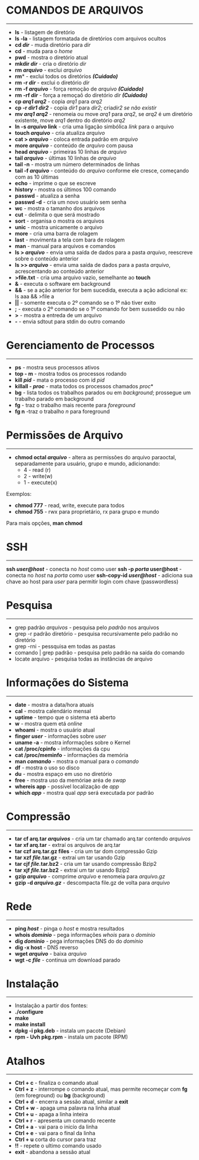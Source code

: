 # COMANDOS DE ARQUIVOS
___

- **ls** - listagem de diretório
- **ls -la**  - listagem formatada   de diretórios com arquivos ocultos
- **cd *dir*** - muda diretório para *dir*
- **cd** - muda para o *home*
- **pwd** - mostra o diretório atual
- **mkdir *dir*** - cria o diretório *dir*
- **rm *arquivo*** - exclui *arquivo*
- **rm*** - exclui todos os diretórios ***(Cuidado)***
- **rm -r *dir*** - exclui o diretório *dir*
- **rm -f *arquivo*** - força remoção de *arquivo* ***(Cuidado)***
- **rm -rf *dir*** - força a remoçaõ do diretório *dir* ***(Cuidado)***
- **cp *arq1 arq2*** - copia *arq1* para *arq2*
- **cp -r *dir1 dir2*** - copia *dir1* para *dir2*; cria*dir2 se não existir*
- **mv *arq1 arq2*** - renomeia ou move *arq1* para *arq2*, se *arq2* é um diretório existente, move *arq1* dentro do diretório *arq2*
- **ln -s *arquivo* link** - cria uma ligação simbólica *link* para o arquivo
- **touch *arquivo*** - cria atualiza *arquivo*
- **cat > *arquivo*** - coloca entrada padrão em *arquivo*
- **more *arquivo*** - conteúdo de *arquivo* com pausa
- **head *arquivo*** - primeiras 10 linhas de *arquivo*
- **tail *arquivo*** - últimas 10 linhas de *arquivo*
- **tail -n** - mostra um número determinados de linhas
- **tail -f *arquivo*** - conteúdo do *arquivo* conforme ele cresce, começando com as 10 últimas
- **echo** - imprime o que se escreve
- **history** - mostra os últimos 100 comando 
- **passwd** - atualiza a senha
- **passwd -d** - cria um novo usuário sem senha
- **wc** - mostra o tamanho dos arquivos
- **cut** - delimita o que será mostrado
- **sort** - organisa o mostra os arquivos
- **unic** - mostra unicamente o arquivo
- **more** - cria uma barra de rolagem
- **last** - movimenta a tela com bara de rolagem
- **man** - manual para arquivos e comandos
- **ls > *arquivo*** - envia uma saída de dados para a pasta *arquivo*, reescreve sobre o conteúdo anterior
- **ls >> *arquivo*** - envia uma saída de dados para a pasta *arquivo*, acrescentando ao conteúdo anterior
- **>file.txt** - cria uma arquivo vazio, semelhante ao **touch**
- **&** - executa o software em background
- **&&** - se a ação anterior for bem sucedida, executa a ação adicional
    ex: ls aaa && >file a
- **||** - somente executa o 2º comando se o 1º não tiver exito
- **;** - executa o 2º comando se o 1º comando for bem sussedido ou não
- **>** - mostra a entreda de um arquivo
- **-** - envia sdtout para stdin do outro comando

# Gerenciamento de Processos
___

- **ps** - mostra seus processos  ativos
- **top - m** - mostra todos os processos rodando
- **kill *pid*** - mata o processo com id *pid*
- **killall - *proc*** - mata todos os processos chamados *proc**
- **bg** - lista todos os trabalhos parados ou em *background*; prossegue um trabalho parado em background
- **fg** - traz o trabalho mais recente para *foreground*
- **fg n** -traz o trabalho *n* para foreground 


# Permissões de Arquivo
___

- **chmod octal *arquivo*** - altera as permissões do arquivo paraoctal, separadamente para usuário, grupo e mundo, adicionando:
    - 4 - read (r)
    - 2 - write(w)
    - 1 - execute(x)

Exemplos:
- **chmod 777** - read, write, execute para todos
- **chmod 755** - rwx para proprietário, rx para grupo e mundo

Para mais opções, **man chmod**

# SSH
___

**ssh *user@host*** - conecta no *host* como user
**ssh -p *porta* user@host** - conecta no *host* na *porta* como user
**ssh-copy-id *user@host*** - adiciona sua chave ao host para *user* para permitir login com chave (passwordless)


# Pesquisa
___

- grep padrão *arquivos* - pesquisa pelo *padrão* nos arquivos
- grep -r padrão diretório - pesquisa recursivamente pelo padrão no diretório
- grep -rni - pessquisa em todas as pastas
- comando | grep padrão - pesquisa pelo padrão na saída do comando
- locate arquivo - pesquisa todas as instâncias de arquivo

# Informações do Sistema
___

- **date** - mostra a data/hora atuais
- **cal** - mostra calendário mensal
- **uptime** - tempo que o sistema etá aberto
- **w** - mostra quem etá *online*
- **whoami** - mostra o usuário atual
- **finger *user*** - informações sobre *user*
- **uname -a** - mostra informações sobre o Kernel
- **cat /proc/cpinfo** - informações da cpu
- **cat /proc/meminfo** - informações da memória
- **man *comando*** - mostra o manual para o *comando*
- **df** - mostra o uso so disco
- **du** - mostra espaço em uso no diretório
- **free** - mostra uso da memóriae aréa de *swap*
- **whereis app** - possível localização de *app*
- **which *app*** - mostra qual *app* será executada por padrão


# Compressão
___

- **tar cf arq.tar *arquivos*** - cria um tar chamado arq.tar contendo *arquivos*
- **tar xf arq.tar** - extraí os arquivos de arq.tar
- **tar czf arq.tar.gz files** - cria um tar dom compressão Gzip
- **tar xzf *file*.tar.gz** - extraí um tar usando Gzip
- **tar cjf *file*.tar.bz2** - cria um tar usando compressão Bzip2
- **tar xjf *file*.tar.bz2** - extraí um tar usando Bzip2
- **gzip *arquivo*** - comprime *arquivo* e renomeia para *arquivo.gz*
- **gzip -d *arquivo.gz*** - descompacta file.gz de volta para *arquivo*


# Rede
___

- **ping *host*** - pinga o *host* e mostra resultados
- **whois *domínio*** - pega informações *whois* para o *domínio*
- **dig *dominio*** - pega informações DNS do do *domínio*
- **dig -x host** - DNS reverso
- **wget *arquivo*** - baixa *arquivo*
- **wgt -c *file*** - continua um download parado


# Instalação
___

-  Instalação a partir dos fontes:
-  **./configure**
-  **make**
-  **make install**
-  **dpkg -i pkg.deb** - instala um pacote (Debian)
-  **rpm - Uvh pkg.rpm** - instala um pacote (RPM)


# Atalhos
___

- **Ctrl + c** - finaliza o comando atual
- **Ctrl + z** - interrompe o comando atual, mas permite recomeçar com **fg** (em foreground) ou **bg** (background)
- **Ctrl + d** - encerra a sessão atual, similar a **exit**
- **Ctrl + w** - apaga uma palavra na linha atual
- **Ctrl + u** - apaga a linha inteira
- **Ctrl + r** - apresenta um comando recente
- **Ctrl + a** - vai para o inicío da linha
- **Ctrl + e** - vai para o final da linha
- **Ctrl + u** corta do cursor para traz
- **!!** - repete o ultimo comando usado
- **exit** - abandona a sessão atual

